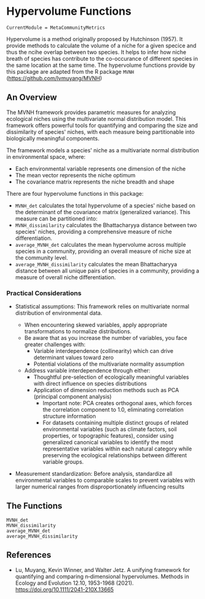 # Hypervolume Functions
```@meta
CurrentModule = MetaCommunityMetrics
```
Hypervolume is a method originally proposed by Hutchinson (1957). It provide methods to calculate the volume of a niche for a given specice and thus the ncihe overlap between two species. It helps to infer how niche breath of species has contribute to the co-occurance of different species in the same location at the same time. The hypervolume functions provide by this package are adapted from the R package `MVNH` (https://github.com/lvmuyang/MVNH)

## An Overview
The MVNH framework provides parametric measures for analyzing ecological niches using the multivariate normal distribution model. This framework offers powerful tools for quantifying and comparing the size and dissimilarity of species' niches, with each measure being partitionable into biologically meaningful components.

The framework models a species' niche as a multivariate normal distribution in environmental space, where:
- Each environmental variable represents one dimension of the niche
- The mean vector represents the niche optimum
- The covariance matrix represents the niche breadth and shape

There are four hypervolume functions in this package:
- `MVNH_det` calculates the total hypervolume of a species' niche based on the determinant of the covariance matrix (generalized variance). This measure can be partitioned into:
- `MVNH_dissimilarity` calculates the Bhattacharyya distance between two species' niches, providing a comprehensive measure of niche differentiation. 
- `average_MVNH_det` calculates the mean hypervolume across multiple species in a community, providing an overall measure of niche size at the community level.
- `average_MVNH_dissimilarity` calculates the mean Bhattacharyya distance between all unique pairs of species in a community, providing a measure of overall niche differentiation.

### Practical Considerations
- Statistical assumptions: This framework relies on multivariate normal distribution of environmental data.
    - When encountering skewed variables, apply appropriate transformations to normalize distributions.
    - Be aware that as you increase the number of variables, you face greater challenges with:
        - Variable interdependence (collinearity) which can drive determinant values toward zero
        - Potential violations of the multivariate normality assumption
    - Address variable interdependence through either:
        - Thoughtful pre-selection of ecologically meaningful variables with direct influence on species distributions
        - Application of dimension reduction methods such as PCA (principal component analysis)
            - Important note: PCA creates orthogonal axes, which forces the correlation component to 1.0, eliminating correlation structure information
            - For datasets containing multiple distinct groups of related environmental variables (such as climate factors, soil properties, or topographic features), consider using generalized canonical  variables to identify the most representative variables within each natural category while preserving the ecological relationships between different variable groups.

- Measurement standardization: Before analysis, standardize all environmental variables to comparable scales to prevent variables with larger numerical ranges from disproportionately influencing results

## The Functions
```@docs
MVNH_det
MVNH_dissimilarity
average_MVNH_det
average_MVNH_dissimilarity
```
## References
- Lu, Muyang, Kevin Winner, and Walter Jetz. A unifying framework for quantifying and comparing n‐dimensional hypervolumes. Methods in Ecology and Evolution 12.10, 1953-1968 (2021). https://doi.org/10.1111/2041-210X.13665
